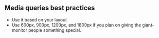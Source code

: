 ## Media queries best practices

- Use it based on your layout
- Use 600px, 900px, 1200px, and 1800px if you plan on giving the giant-monitor people something special.
